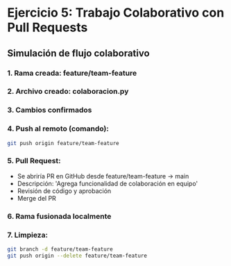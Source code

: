 # Ejercicio 5: Trabajo Colaborativo con Pull Requests

## Simulación de flujo colaborativo

### 1. Rama creada: feature/team-feature
### 2. Archivo creado: colaboracion.py
### 3. Cambios confirmados

### 4. Push al remoto (comando):
```bash
git push origin feature/team-feature
```

### 5. Pull Request:
- Se abriría PR en GitHub desde feature/team-feature -> main
- Descripción: 'Agrega funcionalidad de colaboración en equipo'
- Revisión de código y aprobación
- Merge del PR

### 6. Rama fusionada localmente
### 7. Limpieza:
```bash
git branch -d feature/team-feature
git push origin --delete feature/team-feature
```
